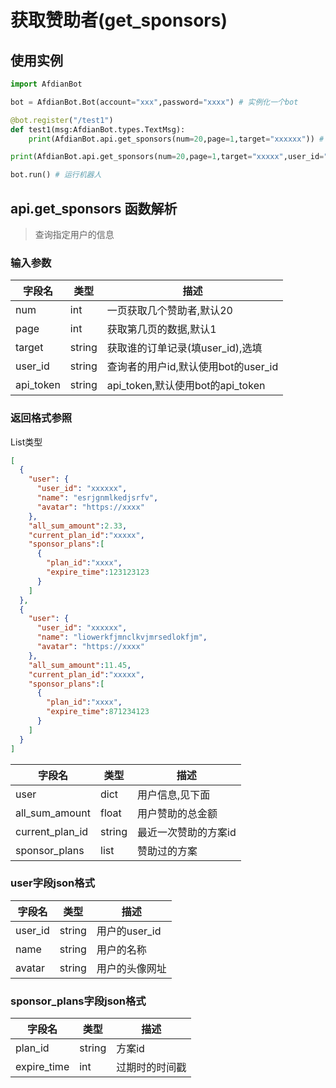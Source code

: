 # 获取赞助者(get_sponsors)
## 使用实例
```python
import AfdianBot

bot = AfdianBot.Bot(account="xxx",password="xxxx") # 实例化一个bot

@bot.register("/test1")
def test1(msg:AfdianBot.types.TextMsg):
    print(AfdianBot.api.get_sponsors(num=20,page=1,target="xxxxxx")) # 运行机器人时可忽略user_id&api_token,将自动填入bot的信息

print(AfdianBot.api.get_sponsors(num=20,page=1,target="xxxxx",user_id="xxxx",api_token="xxxx")) # 单用时请传入user_id与api_token

bot.run() # 运行机器人
```

## api.get_sponsors 函数解析

> 查询指定用户的信息

### 输入参数
| 字段名       | 类型     | 描述                          |
|-----------|--------|-----------------------------|
| num       | int    | 一页获取几个赞助者,默认20              |
| page      | int    | 获取第几页的数据,默认1                |
| target    | string | 获取谁的订单记录(填user_id),选填       |
| user_id   | string | 查询者的用户id,默认使用bot的user_id    |
| api_token | string | api_token,默认使用bot的api_token |

### 返回格式参照
List类型
```json
[
  {
    "user": {
      "user_id": "xxxxxx",
      "name": "esrjgnmlkedjsrfv",
      "avatar": "https://xxxx"
    },
    "all_sum_amount":2.33,
    "current_plan_id":"xxxxx",
    "sponsor_plans":[
      {
        "plan_id":"xxxx",
        "expire_time":123123123
      }
    ]
  },
  {
    "user": {
      "user_id": "xxxxxx",
      "name": "liowerkfjmnclkvjmrsedlokfjm",
      "avatar": "https://xxxx"
    },
    "all_sum_amount":11.45,
    "current_plan_id":"xxxxx",
    "sponsor_plans":[
      {
        "plan_id":"xxxx",
        "expire_time":871234123
      }
    ]
  }
]

```
| 字段名             | 类型     | 描述          |
|-----------------|--------|-------------|
| user            | dict   | 用户信息,见下面    |
| all_sum_amount  | float  | 用户赞助的总金额    |
| current_plan_id | string | 最近一次赞助的方案id |
| sponsor_plans   | list   | 赞助过的方案      |

### user字段json格式
| 字段名     | 类型     | 描述         |
|---------|--------|------------|
| user_id | string | 用户的user_id |
| name    | string | 用户的名称      |
| avatar  | string | 用户的头像网址    |

### sponsor_plans字段json格式
| 字段名         | 类型     | 描述      |
|-------------|--------|---------|
| plan_id     | string | 方案id    |
| expire_time | int    | 过期时的时间戳 |